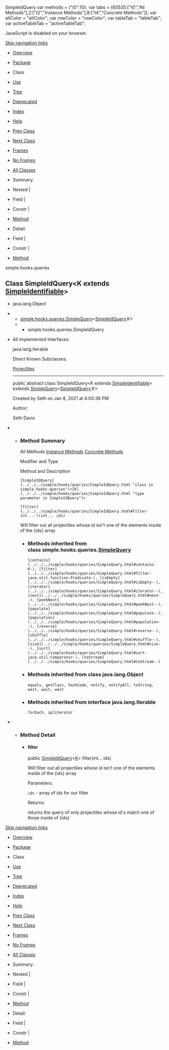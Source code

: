 SimpleIdQuery   <!-- try { if (location.href.indexOf('is-external=true') == -1) { parent.document.title="SimpleIdQuery"; } } catch(err) { } //--> var methods = {"i0":10}; var tabs = {65535:\["t0","All Methods"\],2:\["t2","Instance Methods"\],8:\["t4","Concrete Methods"\]}; var altColor = "altColor"; var rowColor = "rowColor"; var tableTab = "tableTab"; var activeTableTab = "activeTableTab";

JavaScript is disabled on your browser.

[Skip navigation links](#skip.navbar.top "Skip navigation links")

*   [Overview](../../../overview-summary.html)
*   [Package](package-summary.html)
*   Class
*   [Use](class-use/SimpleIdQuery.html)
*   [Tree](package-tree.html)
*   [Deprecated](../../../deprecated-list.html)
*   [Index](../../../index-files/index-1.html)
*   [Help](../../../help-doc.html)

*   [Prev Class](../../../simple/hooks/queries/SimpleEntityQuery.html "class in simple.hooks.queries")
*   [Next Class](../../../simple/hooks/queries/SimpleItemQuery.html "class in simple.hooks.queries")

*   [Frames](../../../index.html?simple/hooks/queries/SimpleIdQuery.html)
*   [No Frames](SimpleIdQuery.html)

*   [All Classes](../../../allclasses-noframe.html)

<!-- allClassesLink = document.getElementById("allclasses\_navbar\_top"); if(window==top) { allClassesLink.style.display = "block"; } else { allClassesLink.style.display = "none"; } //-->

*   Summary: 
*   Nested | 
*   Field | 
*   Constr | 
*   [Method](#method.summary)

*   Detail: 
*   Field | 
*   Constr | 
*   [Method](#method.detail)

simple.hooks.queries

Class SimpleIdQuery<K extends [SimpleIdentifiable](../../../simple/hooks/interfaces/SimpleIdentifiable.html "interface in simple.hooks.interfaces")\>
-----------------------------------------------------------------------------------------------------------------------------------------------------

*   java.lang.Object
*   *   [simple.hooks.queries.SimpleQuery](../../../simple/hooks/queries/SimpleQuery.html "class in simple.hooks.queries")<[SimpleIdQuery](../../../simple/hooks/queries/SimpleIdQuery.html "class in simple.hooks.queries")<K>,K>
    *   *   simple.hooks.queries.SimpleIdQuery<K>

*   All Implemented Interfaces:
    
    java.lang.Iterable<K>
    
    Direct Known Subclasses:
    
    [Projectiles](../../../simple/hooks/simplebot/Projectiles.html "class in simple.hooks.simplebot")
    
    * * *
    
      
    
    public abstract class SimpleIdQuery<K extends [SimpleIdentifiable](../../../simple/hooks/interfaces/SimpleIdentifiable.html "interface in simple.hooks.interfaces")\>
    extends [SimpleQuery](../../../simple/hooks/queries/SimpleQuery.html "class in simple.hooks.queries")<[SimpleIdQuery](../../../simple/hooks/queries/SimpleIdQuery.html "class in simple.hooks.queries")<K>,K>
    
    Created by Seth on Jan 8, 2021 at 4:00:36 PM
    
    Author:
    
    Seth Davis
    

*   *   ### Method Summary
        
        All Methods [Instance Methods](javascript:show\(2\);) [Concrete Methods](javascript:show\(8\);) 
        
        Modifier and Type
        
        Method and Description
        
        `[SimpleIdQuery](../../../simple/hooks/queries/SimpleIdQuery.html "class in simple.hooks.queries")<[K](../../../simple/hooks/queries/SimpleIdQuery.html "type parameter in SimpleIdQuery")>`
        
        `[filter](../../../simple/hooks/queries/SimpleIdQuery.html#filter-int...-)(int... ids)`
        
        Will filter out all projectiles whose id isn't one of the elements inside of the {ids} array
        
        *   ### Methods inherited from class simple.hooks.queries.[SimpleQuery](../../../simple/hooks/queries/SimpleQuery.html "class in simple.hooks.queries")
            
            `[contains](../../../simple/hooks/queries/SimpleQuery.html#contains-K-), [filter](../../../simple/hooks/queries/SimpleQuery.html#filter-java.util.function.Predicate-), [isEmpty](../../../simple/hooks/queries/SimpleQuery.html#isEmpty--), [iterator](../../../simple/hooks/queries/SimpleQuery.html#iterator--), [next](../../../simple/hooks/queries/SimpleQuery.html#next--), [peekNext](../../../simple/hooks/queries/SimpleQuery.html#peekNext--), [populate](../../../simple/hooks/queries/SimpleQuery.html#populate--), [population](../../../simple/hooks/queries/SimpleQuery.html#population--), [reverse](../../../simple/hooks/queries/SimpleQuery.html#reverse--), [shuffle](../../../simple/hooks/queries/SimpleQuery.html#shuffle--), [size](../../../simple/hooks/queries/SimpleQuery.html#size--), [sort](../../../simple/hooks/queries/SimpleQuery.html#sort-java.util.Comparator-), [toStream](../../../simple/hooks/queries/SimpleQuery.html#toStream--)`
        
        *   ### Methods inherited from class java.lang.Object
            
            `equals, getClass, hashCode, notify, notifyAll, toString, wait, wait, wait`
        
        *   ### Methods inherited from interface java.lang.Iterable
            
            `forEach, spliterator`

*   *   ### Method Detail
        
        *   #### filter
            
            public [SimpleIdQuery](../../../simple/hooks/queries/SimpleIdQuery.html "class in simple.hooks.queries")<[K](../../../simple/hooks/queries/SimpleIdQuery.html "type parameter in SimpleIdQuery")\> filter(int... ids)
            
            Will filter out all projectiles whose id isn't one of the elements inside of the {ids} array
            
            Parameters:
            
            `ids` - array of ids for our filter
            
            Returns:
            
            returns the query of only projectiles whose id's match one of those inside of {ids}
            

[Skip navigation links](#skip.navbar.bottom "Skip navigation links")

*   [Overview](../../../overview-summary.html)
*   [Package](package-summary.html)
*   Class
*   [Use](class-use/SimpleIdQuery.html)
*   [Tree](package-tree.html)
*   [Deprecated](../../../deprecated-list.html)
*   [Index](../../../index-files/index-1.html)
*   [Help](../../../help-doc.html)

*   [Prev Class](../../../simple/hooks/queries/SimpleEntityQuery.html "class in simple.hooks.queries")
*   [Next Class](../../../simple/hooks/queries/SimpleItemQuery.html "class in simple.hooks.queries")

*   [Frames](../../../index.html?simple/hooks/queries/SimpleIdQuery.html)
*   [No Frames](SimpleIdQuery.html)

*   [All Classes](../../../allclasses-noframe.html)

<!-- allClassesLink = document.getElementById("allclasses\_navbar\_bottom"); if(window==top) { allClassesLink.style.display = "block"; } else { allClassesLink.style.display = "none"; } //-->

*   Summary: 
*   Nested | 
*   Field | 
*   Constr | 
*   [Method](#method.summary)

*   Detail: 
*   Field | 
*   Constr | 
*   [Method](#method.detail)